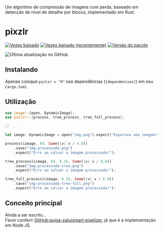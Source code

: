 Um algoritmo de compressão de imagens com perda, baseado em detecção de nível de detalhe por blocos, implementado em Rust.

# pixzlr

[![Vezes baixado](https://img.shields.io/crates/d/pixlzr?logo=rust&style=for-the-badge&label=Vezes%20baixado)](https://crates.io/crates/pixlzr)
[![Vezes baixado (recentemente)](https://img.shields.io/crates/dr/pixlzr?label=Vezes%20baixado%20%28recentemente%29&logo=rust&style=for-the-badge)](https://crates.io/crates/pixlzr)
[![Versão do pacote](https://img.shields.io/crates/v/pixlzr?label=Vers%C3%A3o%20do%20pacote&logo=rust&style=for-the-badge)](https://crates.io/crates/pixlzr)

![Última atualização no GitHub](https://img.shields.io/github/last-commit/guiga-zalu/pixlzr-rust?label=%C3%9Altima%20atualiza%C3%A7%C3%A3o%20no%20GitHub&logo=github&style=flat-square)

## Instalando

Apenas coloque `pixlzr = "0"` nas dependências (`[dependencies]`) em seu `Cargo.toml`.

## Utilização

```rust
use image::{open, DynamicImage};
use pixlzr::{process, tree_process, tree_full_process};

// ...

let image: DynamicImage = open("img.png").expect("Experava uma imagem!");

process(&image, 64, Some(|v| v / 4.0))
    .save("img-processada.png")
    .expect("Erro ao salvar a imagem processada!");

tree_process(&image, 64, 0.25, Some(|v| v / 6.0))
    .save("img-processada-tree.png")
    .expect("Erro ao salvar a imagem processada!");

tree_full_process(&image, 0.25, Some(|v| v / 6.0))
    .save("img-processada-tree-full.png")
    .expect("Erro ao salvar a imagem processada!");
```

## Conceito principal

Ainda a ser escrito...  
Favor conferir [GitHub:guiga-zalu/smart-pixelizer](https://github.com/guiga-zalu/smart-pixelizer), já que é a implementação em Node JS.
